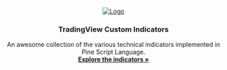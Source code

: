 
<!-- PROJECT LOGO -->
<br />
<p align="center">
  <a href="https://github.com/othneildrew/Best-README-Template">
    <img src="https://user-images.githubusercontent.com/3318070/59152912-ae18a680-8a3d-11e9-89c4-efea0a01c257.png" alt="Logo">
  </a>

  <h3 align="center">TradingView Custom Indicators</h3>

  <p align="center">
    An awesome collection of the various technical indicators implemented in Pine Script Language.

<br />
    <a href="https://github.com/othneildrew/Best-README-Template"><strong>Explore the indicators »</strong></a>
<br />
</p>




